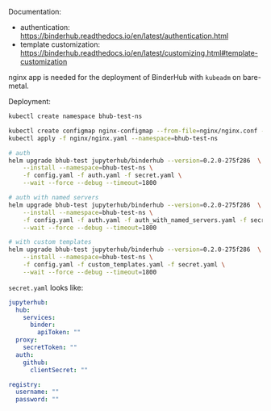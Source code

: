 Documentation:
- authentication: https://binderhub.readthedocs.io/en/latest/authentication.html
- template customization: https://binderhub.readthedocs.io/en/latest/customizing.html#template-customization

nginx app is needed for the deployment of BinderHub with `kubeadm` on bare-metal. 

Deployment:
```bash
kubectl create namespace bhub-test-ns

kubectl create configmap nginx-configmap --from-file=nginx/nginx.conf --namespace=bhub-test-ns
kubectl apply -f nginx/nginx.yaml --namespace=bhub-test-ns

# auth
helm upgrade bhub-test jupyterhub/binderhub --version=0.2.0-275f286  \
    --install --namespace=bhub-test-ns \
    -f config.yaml -f auth.yaml -f secret.yaml \
    --wait --force --debug --timeout=1800

# auth with named servers
helm upgrade bhub-test jupyterhub/binderhub --version=0.2.0-275f286  \
    --install --namespace=bhub-test-ns \
    -f config.yaml -f auth.yaml -f auth_with_named_servers.yaml -f secret.yaml \
    --wait --force --debug --timeout=1800

# with custom templates
helm upgrade bhub-test jupyterhub/binderhub --version=0.2.0-275f286  \
    --install --namespace=bhub-test-ns \
    -f config.yaml -f custom_templates.yaml -f secret.yaml \
    --wait --force --debug --timeout=1800
```

`secret.yaml` looks like:

```yaml
jupyterhub:
  hub:
    services:
      binder:
        apiToken: ""
  proxy:
    secretToken: ""
  auth:
    github:
      clientSecret: ""

registry:
  username: ""
  password: ""
```
